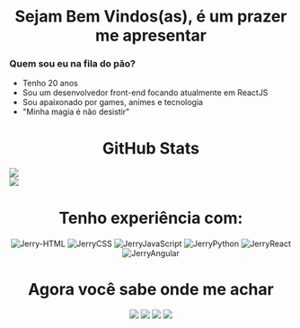 <h1 align="center">Sejam Bem Vindos(as), é um prazer me apresentar</h1>

### Quem sou eu na fila do pão?
- Tenho 20 anos
- Sou um desenvolvedor front-end focando atualmente em ReactJS
- Sou apaixonado por games, animes e tecnologia
- "Minha magia é não desistir"

##

<div align="center">
  <h1>GitHub Stats</h1>
</div>
<div style="display: inline_block">
<a href="https://github.com/anuraghazra/github-readme-stats">
  <img align="center" src="https://github-readme-stats.vercel.app/api?username=VictorJGB&theme=tokyonight&repo=github-readme-stats" />
</a>
<br/>
<a href="https://github.com/anuraghazra/convoychat">
  <img align="center" src="https://github-readme-stats.vercel.app/api/top-langs/?username=VictorJGB&layout=compact&theme=tokyonight&repo=convoychat" />
</a>
</div>
  
##

<div align="center" style="display: inline_block">
  <h1 align="center">Tenho experiência com:</h1>
  <img align="center" alt="Jerry-HTML" src="https://img.shields.io/badge/HTML5-E34F26?style=for-the-badge&logo=html5&logoColor=white">
  <img align="center" alt="JerryCSS" src="https://img.shields.io/badge/CSS3-1572B6?style=for-the-badge&logo=css3&logoColor=white"/>
  <img align="center" alt="JerryJavaScript" src="https://img.shields.io/badge/JavaScript-323330?style=for-the-badge&logo=javascript&logoColor=F7DF1E"/>
  <img align="center" alt="JerryPython" src="https://img.shields.io/badge/Python-FFD43B?style=for-the-badge&logo=python&logoColor=blue"/>
  <img align="center" alt="JerryReact" src="https://img.shields.io/badge/React-20232A?style=for-the-badge&logo=react&logoColor=61DAFB"/>
  <img align="center" alt="JerryAngular" src="https://img.shields.io/badge/Angular-DD0031?style=for-the-badge&logo=angular&logoColor=white"/>
</div>
  
##
  
<div align="center">
  <h1>Agora você sabe onde me achar</h1>
  <a href="https://instagram.com/_jerryGB" target="_blank"><img src="https://img.shields.io/badge/-Instagram-%23E4405F?style=for-the-badge&logo=instagram&logoColor=white" target="_blank"></a>
  <a href="https://api.whatsapp.com/send?phone=5588996248942&text=Olá, me chamo Victor" target="_blank"><img src="https://img.shields.io/badge/WhatsApp-25D366?style=for-the-badge&logo=whatsapp&logoColor=white" target="_blank"></a>
  <a href = "mailto:contatovictorjerrysson@gmail.com"><img src="https://img.shields.io/badge/-Gmail-%23333?style=for-the-badge&logo=gmail&logoColor=white" target="_blank"></a>
  <a href="https://www.linkedin.com/in/victor-jerrysson-gama-bastos-084793203" target="_blank"><img src="https://img.shields.io/badge/-LinkedIn-%230077B5?style=for-the-badge&logo=linkedin&logoColor=white" target="_blank"></a> 
</div>

